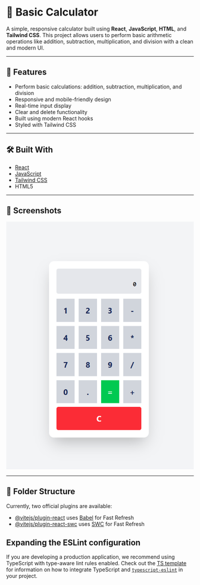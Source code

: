 # 🔢 Basic Calculator

A simple, responsive calculator built using **React**, **JavaScript**, **HTML**, and **Tailwind CSS**. This project allows users to perform basic arithmetic operations like addition, subtraction, multiplication, and division with a clean and modern UI.

---

## 🚀 Features

- Perform basic calculations: addition, subtraction, multiplication, and division
- Responsive and mobile-friendly design
- Real-time input display
- Clear and delete functionality
- Built using modern React hooks
- Styled with Tailwind CSS

---

## 🛠️ Built With

- [React](https://reactjs.org/)
- [JavaScript](https://developer.mozilla.org/en-US/docs/Web/JavaScript)
- [Tailwind CSS](https://tailwindcss.com/)
- HTML5

---

## 📸 Screenshots

![alt text](image.png)

---

## 📂 Folder Structure



Currently, two official plugins are available:

- [@vitejs/plugin-react](https://github.com/vitejs/vite-plugin-react/blob/main/packages/plugin-react) uses [Babel](https://babeljs.io/) for Fast Refresh
- [@vitejs/plugin-react-swc](https://github.com/vitejs/vite-plugin-react/blob/main/packages/plugin-react-swc) uses [SWC](https://swc.rs/) for Fast Refresh

## Expanding the ESLint configuration

If you are developing a production application, we recommend using TypeScript with type-aware lint rules enabled. Check out the [TS template](https://github.com/vitejs/vite/tree/main/packages/create-vite/template-react-ts) for information on how to integrate TypeScript and [`typescript-eslint`](https://typescript-eslint.io) in your project.
